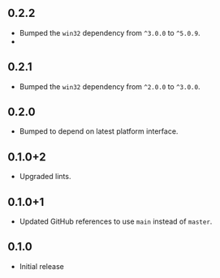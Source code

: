 ## 0.2.2

* Bumped the `win32` dependency from `^3.0.0` to `^5.0.9`.
* 
## 0.2.1

* Bumped the `win32` dependency from `^2.0.0` to `^3.0.0`.

## 0.2.0

* Bumped to depend on latest platform interface.

## 0.1.0+2

* Upgraded lints.

## 0.1.0+1

* Updated GitHub references to use `main` instead of `master`.

## 0.1.0

* Initial release
